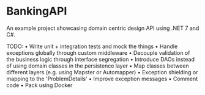 # BankingAPI
An example project showcasing domain centric design API using .NET 7 and C#.

TODO:
•	Write unit + integration tests and mock the things
•	Handle exceptions globally through custom middleware
• Decouple validation of the business logic through interface segregation
• Introduce DAOs instead of using domain classes in the persistence layer
•	Map classes between different layers (e.g. using Mapster or Automapper)
•	Exception shielding or mapping to the 'ProblemDetails'
•	Improve exception messages
•	Comment code
•	Pack using Docker
